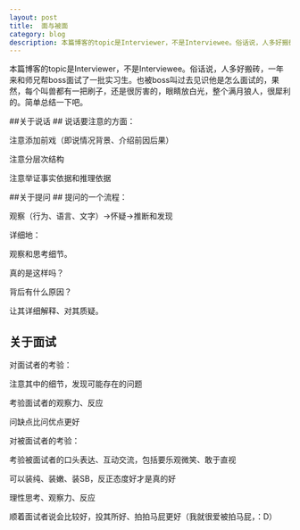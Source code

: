 ```yaml
---
layout: post
title:  面与被面
category: blog
description: 本篇博客的topic是Interviewer，不是Interviewee。俗话说，人多好搬砖，一年来和师兄帮boss面试了一批实习生。也被boss叫过去见识他是怎么面试的，果然，每个叫兽都有一把刷子，还是很厉害的，眼睛放白光，整个满月狼人，很犀利的。简单总结一下吧。
---
```


本篇博客的topic是Interviewer，不是Interviewee。俗话说，人多好搬砖，一年来和师兄帮boss面试了一批实习生。也被boss叫过去见识他是怎么面试的，果然，每个叫兽都有一把刷子，还是很厉害的，眼睛放白光，整个满月狼人，很犀利的。简单总结一下吧。

##关于说话 ##
说话要注意的方面：

注意添加前戏（即说情况背景、介绍前因后果）

注意分层次结构

注意举证事实依据和推理依据

##关于提问 ##
提问的一个流程：

观察（行为、语言、文字）->怀疑->推断和发现


详细地：

观察和思考细节。

真的是这样吗？

背后有什么原因？

让其详细解释、对其质疑。

## 关于面试 ##
对面试者的考验：

注意其中的细节，发现可能存在的问题

考验面试者的观察力、反应

问缺点比问优点更好

 

对被面试者的考验：

考验被面试者的口头表达、互动交流，包括要乐观微笑、敢于直视

可以装纯、装嫩、装SB，反正态度好才是真的好

理性思考、观察力、反应

顺着面试者说会比较好，投其所好、拍拍马屁更好（我就很爱被拍马屁，：D）